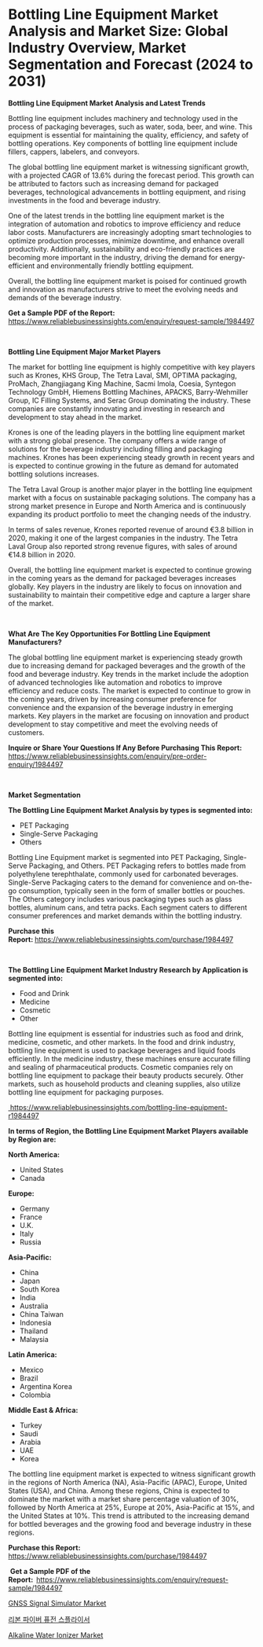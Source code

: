 <p><h1>Bottling Line Equipment Market Analysis and Market Size: Global Industry Overview, Market Segmentation and Forecast (2024 to 2031)</h1></p><p><strong>Bottling Line Equipment Market Analysis and Latest Trends</strong></p>
<p><p>Bottling line equipment includes machinery and technology used in the process of packaging beverages, such as water, soda, beer, and wine. This equipment is essential for maintaining the quality, efficiency, and safety of bottling operations. Key components of bottling line equipment include fillers, cappers, labelers, and conveyors.</p><p>The global bottling line equipment market is witnessing significant growth, with a projected CAGR of 13.6% during the forecast period. This growth can be attributed to factors such as increasing demand for packaged beverages, technological advancements in bottling equipment, and rising investments in the food and beverage industry. </p><p>One of the latest trends in the bottling line equipment market is the integration of automation and robotics to improve efficiency and reduce labor costs. Manufacturers are increasingly adopting smart technologies to optimize production processes, minimize downtime, and enhance overall productivity. Additionally, sustainability and eco-friendly practices are becoming more important in the industry, driving the demand for energy-efficient and environmentally friendly bottling equipment.</p><p>Overall, the bottling line equipment market is poised for continued growth and innovation as manufacturers strive to meet the evolving needs and demands of the beverage industry.</p></p>
<p><strong>Get a Sample PDF of the Report:&nbsp;</strong> <a href="https://www.reliablebusinessinsights.com/enquiry/request-sample/1984497">https://www.reliablebusinessinsights.com/enquiry/request-sample/1984497</a></p>
<p>&nbsp;</p>
<p><strong>Bottling Line Equipment Major Market Players</strong></p>
<p><p>The market for bottling line equipment is highly competitive with key players such as Krones, KHS Group, The Tetra Laval, SMI, OPTIMA packaging, ProMach, Zhangjiagang King Machine, Sacmi Imola, Coesia, Syntegon Technology GmbH, Hiemens Bottling Machines, APACKS, Barry-Wehmiller Group, IC Filling Systems, and Serac Group dominating the industry. These companies are constantly innovating and investing in research and development to stay ahead in the market.</p><p>Krones is one of the leading players in the bottling line equipment market with a strong global presence. The company offers a wide range of solutions for the beverage industry including filling and packaging machines. Krones has been experiencing steady growth in recent years and is expected to continue growing in the future as demand for automated bottling solutions increases.</p><p>The Tetra Laval Group is another major player in the bottling line equipment market with a focus on sustainable packaging solutions. The company has a strong market presence in Europe and North America and is continuously expanding its product portfolio to meet the changing needs of the industry.</p><p>In terms of sales revenue, Krones reported revenue of around €3.8 billion in 2020, making it one of the largest companies in the industry. The Tetra Laval Group also reported strong revenue figures, with sales of around €14.8 billion in 2020.</p><p>Overall, the bottling line equipment market is expected to continue growing in the coming years as the demand for packaged beverages increases globally. Key players in the industry are likely to focus on innovation and sustainability to maintain their competitive edge and capture a larger share of the market.</p></p>
<p>&nbsp;</p>
<p><strong>What Are The Key Opportunities For Bottling Line Equipment Manufacturers?</strong></p>
<p><p>The global bottling line equipment market is experiencing steady growth due to increasing demand for packaged beverages and the growth of the food and beverage industry. Key trends in the market include the adoption of advanced technologies like automation and robotics to improve efficiency and reduce costs. The market is expected to continue to grow in the coming years, driven by increasing consumer preference for convenience and the expansion of the beverage industry in emerging markets. Key players in the market are focusing on innovation and product development to stay competitive and meet the evolving needs of customers.</p></p>
<p><strong>Inquire or Share Your Questions If Any Before Purchasing This Report:</strong> <a href="https://www.reliablebusinessinsights.com/enquiry/pre-order-enquiry/1984497">https://www.reliablebusinessinsights.com/enquiry/pre-order-enquiry/1984497</a></p>
<p>&nbsp;</p>
<p><strong>Market Segmentation</strong></p>
<p><strong>The Bottling Line Equipment Market Analysis by types is segmented into:</strong></p>
<p><ul><li>PET Packaging</li><li>Single-Serve Packaging</li><li>Others</li></ul></p>
<p><p>Bottling Line Equipment market is segmented into PET Packaging, Single-Serve Packaging, and Others. PET Packaging refers to bottles made from polyethylene terephthalate, commonly used for carbonated beverages. Single-Serve Packaging caters to the demand for convenience and on-the-go consumption, typically seen in the form of smaller bottles or pouches. The Others category includes various packaging types such as glass bottles, aluminum cans, and tetra packs. Each segment caters to different consumer preferences and market demands within the bottling industry.</p></p>
<p><strong>Purchase this Report:&nbsp;</strong><a href="https://www.reliablebusinessinsights.com/purchase/1984497">https://www.reliablebusinessinsights.com/purchase/1984497</a></p>
<p>&nbsp;</p>
<p><strong>The Bottling Line Equipment Market Industry Research by Application is segmented into:</strong></p>
<p><ul><li>Food and Drink</li><li>Medicine</li><li>Cosmetic</li><li>Other</li></ul></p>
<p><p>Bottling line equipment is essential for industries such as food and drink, medicine, cosmetic, and other markets. In the food and drink industry, bottling line equipment is used to package beverages and liquid foods efficiently. In the medicine industry, these machines ensure accurate filling and sealing of pharmaceutical products. Cosmetic companies rely on bottling line equipment to package their beauty products securely. Other markets, such as household products and cleaning supplies, also utilize bottling line equipment for packaging purposes.</p></p>
<p><a href="https://www.reliablebusinessinsights.com/bottling-line-equipment-r1984497">&nbsp;https://www.reliablebusinessinsights.com/bottling-line-equipment-r1984497</a></p>
<p><strong>In terms of Region, the Bottling Line Equipment Market Players available by Region are:</strong></p>
<p>
    <p> <strong> North America: </strong>
        <ul>
            <li>United States</li>
            <li>Canada</li>
        </ul>
        </p> 
    <p> <strong> Europe: </strong>
        <ul>
            <li>Germany</li>
            <li>France</li>
            <li>U.K.</li>
            <li>Italy</li>
            <li>Russia</li>
        </ul>
        </p> 
    <p> <strong> Asia-Pacific: </strong>
        <ul>
            <li>China</li>
            <li>Japan</li>
            <li>South Korea</li>
            <li>India</li>
            <li>Australia</li>
            <li>China Taiwan</li>
            <li>Indonesia</li>
            <li>Thailand</li>
            <li>Malaysia</li>
        </ul>
        </p> 
    <p> <strong> Latin America: </strong>
        <ul>
            <li>Mexico</li>
            <li>Brazil</li>
            <li>Argentina Korea</li>
            <li>Colombia</li>
        </ul>
        </p> 
    <p> <strong> Middle East & Africa: </strong>
        <ul>
            <li>Turkey</li>
            <li>Saudi</li>
            <li>Arabia</li>
            <li>UAE</li>
            <li>Korea</li>
        </ul>
    </p>
    </p>
<p><p>The bottling line equipment market is expected to witness significant growth in the regions of North America (NA), Asia-Pacific (APAC), Europe, United States (USA), and China. Among these regions, China is expected to dominate the market with a market share percentage valuation of 30%, followed by North America at 25%, Europe at 20%, Asia-Pacific at 15%, and the United States at 10%. This trend is attributed to the increasing demand for bottled beverages and the growing food and beverage industry in these regions.</p></p>
<p><strong>Purchase this Report: </strong><a href="https://www.reliablebusinessinsights.com/purchase/1984497">https://www.reliablebusinessinsights.com/purchase/1984497</a></p>
<p>&nbsp;<strong>Get a Sample PDF of the Report:&nbsp;&nbsp;</strong><a href="https://www.reliablebusinessinsights.com/enquiry/request-sample/1984497">https://www.reliablebusinessinsights.com/enquiry/request-sample/1984497</a></p>
<p><strong></strong></p>
<p><p><a href="https://github.com/caicuccucga/Market-Research-Report-List-1/blob/main/gnss-signal-simulator-market.md">GNSS Signal Simulator Market</a></p><p><a href="https://github.com/vs10l4sfg5c/Market-Research-Report-List-2/blob/main/5140349169862.md">리본 파이버 퓨전 스플라이서</a></p><p><a href="https://github.com/BryceTownsendr/Market-Research-Report-List-5/blob/main/alkaline-water-ionizer-market.md">Alkaline Water Ionizer Market</a></p></p>